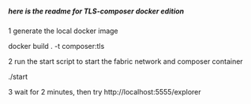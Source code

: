 ##### here is the readme for TLS-composer docker edition #########

1 generate the local docker image

docker build . -t  composer:tls

2 run the start script to start the fabric network and composer container

./start

3 wait for 2 minutes, then try http://localhost:5555/explorer
